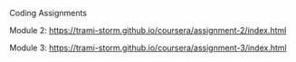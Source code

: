 Coding Assignments


Module 2: https://trami-storm.github.io/coursera/assignment-2/index.html

Module 3: https://trami-storm.github.io/coursera/assignment-3/index.html
